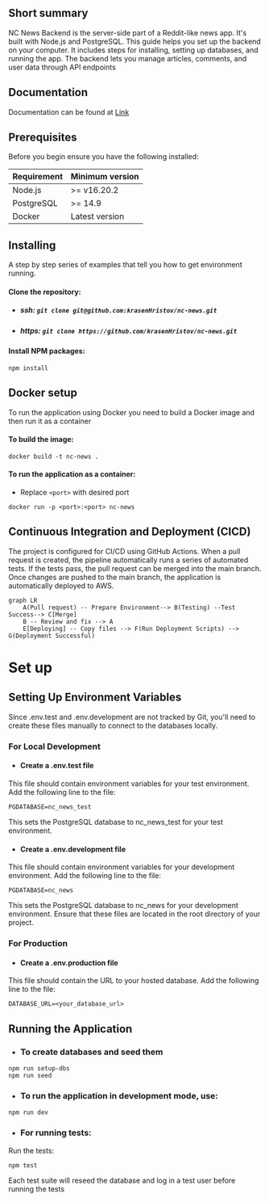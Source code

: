 ## Short summary
NC News Backend is the server-side part of a Reddit-like news app. It's built with Node.js and PostgreSQL. This guide helps you set up the backend on your computer. It includes steps for installing, setting up databases, and running the app. The backend lets you manage articles, comments, and user data through API endpoints

## Documentation
Documentation can be found at [Link](https://krasen.site/api/docs)

## Prerequisites

Before you begin ensure you have the following installed:

| Requirement | Minimum version |
| --- | --- |
| Node.js | >= v16.20.2 |
| PostgreSQL | >= 14.9 |
| Docker | Latest version |

 

## Installing

A step by step series of examples that tell you how to get environment running.

#### Clone the repository:

- ##### ssh: ```git clone git@github.com:krasenHristov/nc-news.git```


- ##### https: ```git clone https://github.com/krasenHristov/nc-news.git```

#### Install NPM packages:

```
npm install
```

## Docker setup
To run the application using Docker you need to build a Docker image and then run it as a container

#### To build the image:
 ```
docker build -t nc-news .
```

#### To run the application as a container:
- Replace ```<port>``` with desired port
```
docker run -p <port>:<port> nc-news
```

## Continuous Integration and Deployment (CICD)
The project is configured for CI/CD using GitHub Actions. When a pull request is created, the pipeline automatically runs a series of automated tests. If the tests pass, the pull request can be merged into the main branch. Once changes are pushed to the main branch, the application is automatically deployed to AWS.


```mermaid
graph LR
    A(Pull request) -- Prepare Environment--> B(Testing) --Test Success--> C[Merge]
    B -- Review and fix --> A
    E[Deploying] -- Copy files --> F(Run Deployment Scripts) --> G(Deployment Successful)
```

# Set up
## Setting Up Environment Variables

Since .env.test and .env.development are not tracked by Git, you'll need to create these files manually to connect to the databases locally.

### For Local Development
- #### Create a .env.test file

This file should contain environment variables for your test environment.
Add the following line to the file:

```
PGDATABASE=nc_news_test
```

This sets the PostgreSQL database to nc_news_test for your test environment.

- #### Create a .env.development file

This file should contain environment variables for your development environment.
Add the following line to the file:

```
PGDATABASE=nc_news
```

This sets the PostgreSQL database to nc_news for your development environment.
Ensure that these files are located in the root directory of your project.

### For Production
- #### Create a .env.production file
This file should contain the URL to your hosted database.
Add the following line to the file:
```
DATABASE_URL=<your_database_url>
```

## Running the Application

- ### To create databases and seed them
```
npm run setup-dbs
npm run seed
```

- ### To run the application in development mode, use:

```
npm run dev
```

- ### For running tests:

Run the tests:
```
npm test
```
Each test suite will reseed the database and log in a test user before running the tests
